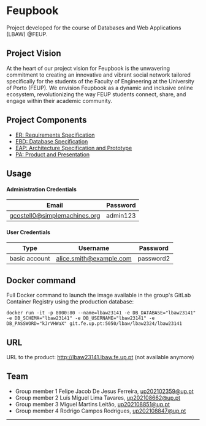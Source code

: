 # Feupbook

Project developed for the course of Databases and Web Applications (LBAW) @FEUP.

## Project Vision

At the heart of our project vision for Feupbook is the unwavering commitment to creating an innovative and vibrant social network tailored specifically for the students of the Faculty of Engineering at the University of Porto (FEUP). We envision Feupbook as a dynamic and inclusive online ecosystem, revolutionizing the way FEUP students connect, share, and engage within their academic community.

## Project Components

- [ER: Requirements Specification](./Wiki/er.md)
- [EBD: Database Specification](./Wiki/ebd.md)
- [EAP: Architecture Specification and Prototype](./Wiki/eap.md)
- [PA: Product and Presentation](./Wiki/pa.md)

## Usage

#### Administration Credentials

| Email | Password |
| -------- | -------- |
| gcostell0@simplemachines.org | admin123 |

#### User Credentials

| Type          | Username  | Password |
| ------------- | --------- | -------- |
| basic account | alice.smith@example.com | password2 |

## Docker command

Full Docker command to launch the image available in the group's GitLab Container Registry using the production database:
```
docker run -it -p 8000:80 --name=lbaw23141 -e DB_DATABASE="lbaw23141" -e DB_SCHEMA="lbaw23141" -e DB_USERNAME="lbaw23141" -e DB_PASSWORD="kJrVHWaX" git.fe.up.pt:5050/lbaw/lbaw2324/lbaw23141
```

## URL

URL to the product: http://lbaw23141.lbaw.fe.up.pt (not available anymore)

## Team

- Group member 1 Felipe Jacob De Jesus Ferreira, up202102359@up.pt
- Group member 2 Luís Miguel Lima Tavares, up202108662@up.pt
- Group member 3 Miguel Martins Leitão, up202108851@up.pt
- Group member 4 Rodrigo Campos Rodrigues, up202108847@up.pt

---
